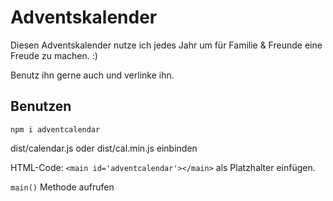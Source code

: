 # Adventskalender

Diesen Adventskalender nutze ich jedes Jahr um für Familie & Freunde eine Freude zu machen. :)

Benutz ihn gerne auch und verlinke ihn.

## Benutzen

`npm i adventcalendar` 

dist/calendar.js oder dist/cal.min.js einbinden

HTML-Code: `<main id='adventcalendar'></main>` als Platzhalter einfügen.

`main()` Methode aufrufen
